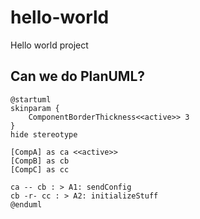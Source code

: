 # hello-world
Hello world project

## Can we do PlanUML?

```plantuml
@startuml
skinparam {
    ComponentBorderThickness<<active>> 3
}
hide stereotype

[CompA] as ca <<active>>
[CompB] as cb
[CompC] as cc

ca -- cb : > A1: sendConfig
cb -r- cc : > A2: initializeStuff
@enduml
```
